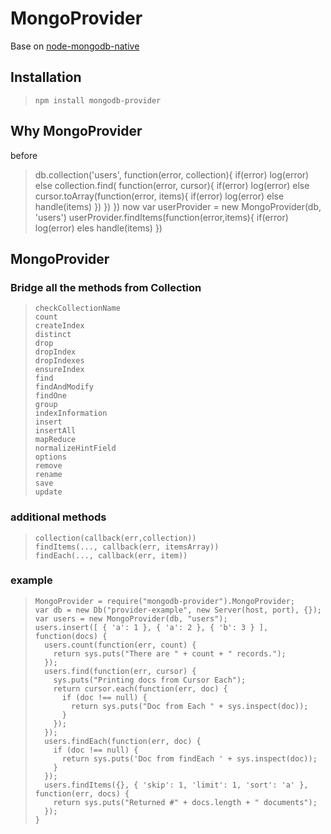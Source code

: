 # MongoProvider

Base on [node-mongodb-native](https://github.com/christkv/node-mongodb-native)

## Installation

>     npm install mongodb-provider

## Why MongoProvider

before 
>    db.collection('users', function(error, collection){ 
>      if(error)
>        log(error) 
>      else 
>        collection.find( function(error, cursor){
>          if(error)
>            log(error)
>          else
>            cursor.toArray(function(error, items){
>              if(error)
>                log(error)
>              else 
>                handle(items)
>            })
>         })
>      })
now
>    var userProvider = new MongoProvider(db, 'users')
>    userProvider.findItems(function(error,items){ 
>      if(error)
>        log(error)
>      eles
>        handle(items)
>    })

## MongoProvider

### Bridge all the methods from Collection  

>     checkCollectionName
>     count
>     createIndex
>     distinct
>     drop
>     dropIndex
>     dropIndexes
>     ensureIndex
>     find
>     findAndModify
>     findOne
>     group
>     indexInformation
>     insert
>     insertAll
>     mapReduce
>     normalizeHintField
>     options
>     remove
>     rename
>     save
>     update

### additional methods  

>     collection(callback(err,collection))
>     findItems(..., callback(err, itemsArray))
>     findEach(..., callback(err, item))

### example

>     MongoProvider = require("mongodb-provider").MongoProvider;
>     var db = new Db("provider-example", new Server(host, port), {});
>     var users = new MongoProvider(db, "users");
>     users.insert([ { 'a': 1 }, { 'a': 2 }, { 'b': 3 } ], function(docs) {
>       users.count(function(err, count) {
>         return sys.puts("There are " + count + " records.");
>       });
>       users.find(function(err, cursor) {
>         sys.puts("Printing docs from Cursor Each");
>         return cursor.each(function(err, doc) {
>           if (doc !== null) {
>             return sys.puts("Doc from Each " + sys.inspect(doc));
>           }
>         });
>       });
>       users.findEach(function(err, doc) {
>         if (doc !== null) {
>           return sys.puts('Doc from findEach ' + sys.inspect(doc));
>         }
>       });
>       users.findItems({}, { 'skip': 1, 'limit': 1, 'sort': 'a' }, function(err, docs) {
>         return sys.puts("Returned #" + docs.length + " documents");
>       });
>     }
